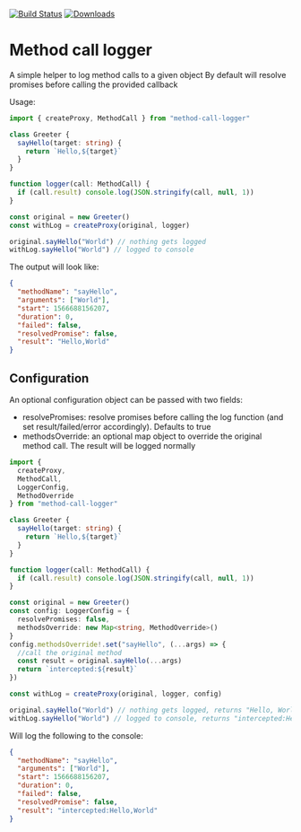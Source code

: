 [![Build Status](https://travis-ci.com/marcellourbani/method-call-logger.svg?branch=master)](https://travis-ci.com/marcellourbani/method-call-logger)
[![Downloads](https://badgen.net/npm/dt/method-call-logger)](https://www.npmjs.com/package/method-call-logger)

# Method call logger

A simple helper to log method calls to a given object
By default will resolve promises before calling the provided callback

Usage:

```typescript
import { createProxy, MethodCall } from "method-call-logger"

class Greeter {
  sayHello(target: string) {
    return `Hello,${target}`
  }
}

function logger(call: MethodCall) {
  if (call.result) console.log(JSON.stringify(call, null, 1))
}

const original = new Greeter()
const withLog = createProxy(original, logger)

original.sayHello("World") // nothing gets logged
withLog.sayHello("World") // logged to console
```

The output will look like:

```json
{
  "methodName": "sayHello",
  "arguments": ["World"],
  "start": 1566688156207,
  "duration": 0,
  "failed": false,
  "resolvedPromise": false,
  "result": "Hello,World"
}
```

## Configuration

An optional configuration object can be passed with two fields:

- resolvePromises: resolve promises before calling the log function
  (and set result/failed/error accordingly). Defaults to true
- methodsOverride: an optional map object to override the original method call.
  The result will be logged normally

```typescript
import {
  createProxy,
  MethodCall,
  LoggerConfig,
  MethodOverride
} from "method-call-logger"

class Greeter {
  sayHello(target: string) {
    return `Hello,${target}`
  }
}

function logger(call: MethodCall) {
  if (call.result) console.log(JSON.stringify(call, null, 1))
}

const original = new Greeter()
const config: LoggerConfig = {
  resolvePromises: false,
  methodsOverride: new Map<string, MethodOverride>()
}
config.methodsOverride!.set("sayHello", (...args) => {
  //call the original method
  const result = original.sayHello(...args)
  return `intercepted:${result}`
})

const withLog = createProxy(original, logger, config)

original.sayHello("World") // nothing gets logged, returns "Hello, World"
withLog.sayHello("World") // logged to console, returns "intercepted:Hello, World"
```

Will log the following to the console:

```json
{
  "methodName": "sayHello",
  "arguments": ["World"],
  "start": 1566688156207,
  "duration": 0,
  "failed": false,
  "resolvedPromise": false,
  "result": "intercepted:Hello,World"
}
```
